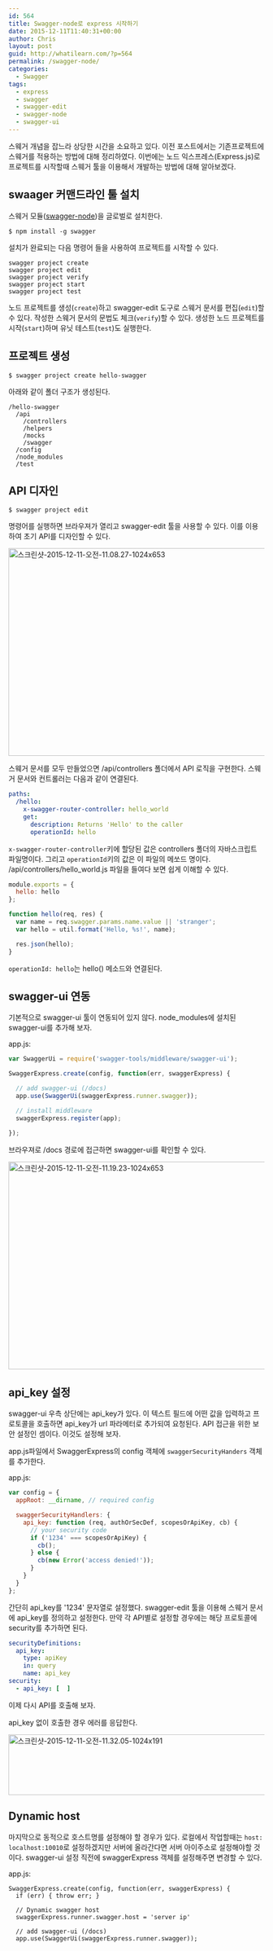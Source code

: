 ```yaml
---
id: 564
title: Swagger-node로 express 시작하기
date: 2015-12-11T11:40:31+00:00
author: Chris
layout: post
guid: http://whatilearn.com/?p=564
permalink: /swagger-node/
categories:
  - Swagger
tags:
  - express
  - swagger
  - swagger-edit
  - swagger-node
  - swagger-ui
---
```

스웨거 개념을 잡느라 상당한 시간을 소요하고 있다. 이전 포스트에서는 기존프로젝트에 스웨거를 적용하는 방법에 대해 정리하였다. 이번에는 노드 익스프레스(Express.js)로 프로젝트를 시작할때 스웨거 툴을 이용해서 개발하는 방법에 대해 알아보겠다. 


## swaager 커맨드라인 툴 설치

스웨거 모듈([swagger-node](https://github.com/swagger-api/swagger-node))을 글로벌로 설치한다.

```
$ npm install -g swagger
```

설치가 완료되는 다음 명령어 들을 사용하여 프로젝트를 시작할 수 있다.

```
swagger project create
swagger project edit
swagger project verify
swagger project start
swagger project test
```

노드 프로젝트를 생성(`create`)하고 swagger-edit 도구로 스웨거 문서를 편집(`edit`)할수 있다. 작성한 스웨거 문서의 문법도 체크(`verify`)할 수 있다. 생성한 노드 프로젝트를 시작(`start`)하며 유닛 테스트(`test`)도 실행한다.


## 프로젝트 생성

```
$ swagger project create hello-swagger
```

아래와 같이 폴더 구조가 생성된다.

```
/hello-swagger
  /api
    /controllers
    /helpers
    /mocks
    /swagger
  /config
  /node_modules
  /test
```


## API 디자인

```
$ swagger project edit
```

명령어를 실행하면 브라우져가 열리고 swagger-edit 툴을 사용할 수 있다. 이를 이용하여 초기 API를 디자인할 수 있다.

<img src="http://whatilearn.com/wp-content/uploads/2015/12/swagger-2015-12-11-11-08-27-1024x653.png" alt="스크린샷-2015-12-11-오전-11.08.27-1024x653" width="640" height="408" class="alignnone size-full wp-image-1033" />

스웨거 문서를 모두 만들었으면 /api/controllers 폴더에서 API 로직을 구현한다. 스웨거 문서와 컨트롤러는 다음과 같이 연결된다. 

```yaml
paths:
  /hello:
    x-swagger-router-controller: hello_world
    get:
      description: Returns 'Hello' to the caller
      operationId: hello 
```

`x-swagger-router-controller`키에 할당된 값은 controllers 폴더의 자바스크립트 파일명이다. 그리고 `operationId`키의 값은 이 파일의 메쏘드 명이다. /api/controllers/hello_world.js 파일을 들여다 보면 쉽게 이해할 수 있다.

```javascript
module.exports = {
  hello: hello
};

function hello(req, res) {
  var name = req.swagger.params.name.value || 'stranger';
  var hello = util.format('Hello, %s!', name);

  res.json(hello);
}
```

`operationId: hello`는 hello() 메소드와 연결된다.


## swagger-ui 연동

기본적으로 swagger-ui 툴이 연동되어 있지 않다. node_modules에 설치된 swagger-ui를 추가해 보자.

app.js:

```javascript
var SwaggerUi = require('swagger-tools/middleware/swagger-ui');

SwaggerExpress.create(config, function(err, swaggerExpress) {

  // add swagger-ui (/docs)
  app.use(SwaggerUi(swaggerExpress.runner.swagger));

  // install middleware
  swaggerExpress.register(app);

});
```

브라우져로 /docs 경로에 접근하면 swagger-ui를 확인할 수 있다.

<img src="http://whatilearn.com/wp-content/uploads/2015/12/swagger-2015-12-11-11-19-23-1024x653.png" alt="스크린샷-2015-12-11-오전-11.19.23-1024x653" width="640" height="408" class="alignnone size-full wp-image-1034" />

## api_key 설정

swagger-ui 우측 상단에는 api_key가 있다. 이 텍스트 필드에 어떤 값을 입력하고 프로토콜을 호출하면 api_key가 url 파라메터로 추가되여 요청된다. API 접근을 위한 보안 설정인 셈이다. 이것도 설정해 보자.

app.js파일에서 SwaggerExpress의 config 객체에 `swaggerSecurityHanders` 객체를 추가한다.

app.js:

```javascript
var config = {
  appRoot: __dirname, // required config

  swaggerSecurityHandlers: {
    api_key: function (req, authOrSecDef, scopesOrApiKey, cb) {
      // your security code
      if ('1234' === scopesOrApiKey) {
        cb();
      } else {
        cb(new Error('access denied!'));
      }
    }
  }
};
```

간단히 api_key를 '1234' 문자열로 설정했다.  swagger-edit 툴을 이용해 스웨거 문서에 api_key를 정의하고 설정한다. 만약 각 API별로 설정할 경우에는 해당 프로토콜에 security를 추가하면 된다.

```yaml
securityDefinitions:
  api_key:
    type: apiKey
    in: query
    name: api_key
security:
  - api_key: [  ]    
```

이제 다시 API를 호출해 보자.

api_key 없이 호출한 경우 에러를 응답한다.

<img src="http://whatilearn.com/wp-content/uploads/2015/12/swagger-2015-12-11-11-32-05-1024x191.png" alt="스크린샷-2015-12-11-오전-11.32.05-1024x191" width="640" height="119" class="alignnone size-full wp-image-1035" />

## Dynamic host

마지막으로 동적으로 호스트명를 설정해야 할 경우가 있다. 로컬에서 작업할때는 `host: localhost:10010`로 설정하겠지만 서버에 올라간다면 서버 아이주소로 설정해야할 것이다. swagger-ui 설정 직전에 swaggerExpress 객체를 설정해주면 변경할 수 있다.

app.js:

```
SwaggerExpress.create(config, function(err, swaggerExpress) {
  if (err) { throw err; }

  // Dynamic swagger host
  swaggerExpress.runner.swagger.host = 'server ip'
  
  // add swagger-ui (/docs)
  app.use(SwaggerUi(swaggerExpress.runner.swagger));
```

